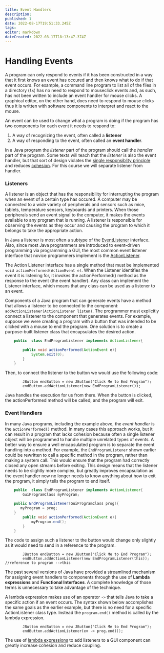 ```yaml
---
title: Event Handlers
description: 
published: 1
date: 2022-08-17T19:51:33.245Z
tags: 
editor: markdown
dateCreated: 2022-08-17T18:13:47.374Z
---
```




# Handling Events
A program can only respond to events if it has been constructed in a way that it first knows an event has occured and then knows what to do if that event occurs. For example, a command line program to list all of the files in a directory (`ls`) has no need to respond to mouseclick events and, as such, has not been written to include an event handler for mouse clicks. A graphical editor, on the other hand, does need to respond to mouse clicks thus it is written with software components to interpret and react to the mouse.

An event can be used to change what a program is doing if the program has two components for each event it needs to respond to:
1. A way of recognizing the event, often called a **listener**
1. A way of responding to the event, often called an **event handler**.

In a Java program the *listener* part of the program should call the *handler* part of the program.   Some texts will teach that the *listener* is also the event handler, but that sort of design violates the [single responsiblity principle](/ooDesign/singleResponsibility) and reduces [cohesion](/ooDesign/cohesionCoupling).  For this course we will separate listener from handler.

### Listeners

A listener is an object that has the responsibility for interrupting the program when an event of a certain type has occured. A computer may be connected to a wide variety of peripherals and sensors such as mice, tablets, temperature sensors, keyboards and printers. When those peripherals send an event signal to the computer, it makes the events available to any program that is running. A listener is responsible for observing the events as they occur and causing the program to which it belongs to take the appropriate action.

In Java a listener is most often a subtype of the [EventListener](http://localhost:8000/docs/api/java.base/java/util/EventListener.html) interface. Also, since most Java programmers are introduced to event-driven programming via programming a GUI,  the most common event listener interface that novice programmers implement is the [ActionListener](http://localhost:8000/docs/api/java.desktop/java/awt/event/ActionListener.html).

The Action Listener interface has a single method that must be implemented `void actionPerformed​(ActionEvent e)`. When the Listener identifies the event it is listening for, it invokes the actionPerformed() method as the response to the event (the event handler).
Any class can implement the Listener interface, which means that any class can be used as a listener to an event.   

Components of a Java program that can generate events have a method that allows a listener to be connected to the component: `addActionListener(ActionListener listen)`.      The programmer must explicitly connect a listener to the component that generates events.  For example, suppose we were creating a program with a button that was intended to be clicked with a mouse to end the program.   One solution is to create a purpose-built listener class that encapsulates the desired action.

```java
	public  class EndProgramListener implements ActionListener{
		
		public void actionPerformed(ActionEvent e){
			System.exit(0);
		}
	}
```
Then, to connect the listener to the button we would use the following code:
```
		JButton endButton = new JButton("Click Me to End Program");
		endButton.addActionListener(new EndProgramListener());
```
Java handles the execution for us from there.  When the button is clicked, the actionPerformed method will be called, and the program will exit.

### Event Handlers

In many Java programs, including the example above, the *event handler*  is the `actionPerformed()` method. In many cases this approach works, but it can result in a program that lacks cohesion because often a single listener object will be programmed to handle multiple unrelated types of events.     A better way to ensure a well encapsulated program is to separate the event handling into a method.    For example,  the `EndProgramListener` shown earlier could be rewritten to call a specific method in the program, rather than making a system call.  This would ensure that the program had correctly closed any open streams before exiting.   This design means that the listener needs to be slightly more complex, but greatly improves encapsulation as the event handler now no longer needs to know anything about how to exit the program, it simply tells the program to end itself. 

```java
	public  class EndProgramListener implements ActionListener{
		GuiProgramClass myProgram;
    
    public EndProgramListener(GuiProgramClass prog){
       myProgram = prog;
    }
		public void actionPerformed(ActionEvent e){
			myProgram.end();
		}
	}
```
The code to assign such a listener to the button would change only slightly as it would need to send in a reference to the program.
```
		JButton endButton = new JButton("Click Me to End Program");
		endButton.addActionListener(new EndProgramListener(this)); //reference to program -->this
```

The past several versions of Java have provided a streamlined mechanism for assigning event handlers to components through the use of **Lambda expressions** and **Functional Interfaces**.   A complete knowledge of those terms is unnecessary to take advantage of the technique.

A lambda expression makes use of an operator `->` that tells Java to take a specific action if an event occurs. 
The syntax shown below accomplishes the same goals as the earlier example, but there is no need for a specific ActionListener class type.  Instead the `program.end()` method is called by the lambda expression.

```
		JButton endButton = new JButton("Click Me to End Program");
		endButton.addActionListener(ev -> prog.end());
```
The use of [lambda expressions](/functionalProgramming/lambdaListeners) to add listeners to a GUI component can greatly increase cohesion and reduce coupling.   


